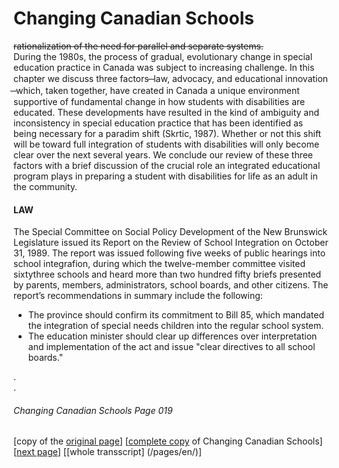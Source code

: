 # Changing Canadian Schools
~~rationalization of the need for parallel and separate systems.~~  
During the 1980s, the process of gradual, evolutionary
change in special education practice in Canada was subject to
increasing challenge. In this chapter we discuss three factors ̶ law, advocacy, and educational innovation ̶ which, taken
together, have created in Canada a unique environment supportive
of fundamental change in how students with disabilities are
educated. These developments have resulted in the kind of
ambiguity and inconsistency in special education practice that
has been identified as being necessary for a paradim shift 
(Skrtic, 1987). Whether or not this shift will be toward full
integration of students with disabilities will only become clear
over the next several years. We conclude our review of these
three factors with a brief discussion of the crucial role an
integrated educational program plays in preparing a student
with disabilities for life as an adult in the community.  

#### LAW  
The Special Committee on Social Policy Development of the New
Brunswick Legislature issued its Report on the Review of School
Integration on October 31, 1989. The report was issued following
five weeks of public hearings into school integrafion, during which
the twelve-member committee visited sixtythree schools and heard
more than two hundred fifty briefs presented by parents, members,
administrators, school boards, and other citizens.
The report’s recommendations in summary include the following:  

- The province should confirm its commitment to Bill 85,
which mandated the integration of special needs children
into the regular school system.
- The education minister should clear up differences over interpretation and implementation of the act and issue "clear directives to all school boards."

.  
.  
###### Changing Canadian Schools Page 019

[copy of the [original page](/copies-from-original/CCS019.png)]
[[complete copy](/copies-from-original/BestCopy_Changing_Canadian_Schools_Perspectives_on_Disability_and_Inclusion.pdf) of Changing Canadian Schools]
[[next page](Changing_Canadian_Schools-020)]
[[whole transscript] (/pages/en/)]

